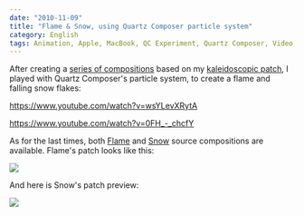 ```yaml
---
date: "2010-11-09"
title: "Flame & Snow, using Quartz Composer particle system"
category: English
tags: Animation, Apple, MacBook, QC Experiment, Quartz Composer, Video, Visual
---
```


After creating a [series of compositions](https://kevin.deldycke.com/2010/11/sharp-scan-lines-squared-lava-lamp/) based on my [kaleidoscopic patch](https://kevin.deldycke.com/2010/10/kaleidoscope-001-002/), I played with Quartz Composer's particle system, to create a flame and falling snow flakes:

https://www.youtube.com/watch?v=wsYLevXRytA

https://www.youtube.com/watch?v=0FH_-_chcfY

As for the last times, both [Flame](https://kevin.deldycke.com/documents/flame.qtz) and [Snow](https://kevin.deldycke.com/documents/snow.qtz) source compositions are available. Flame's patch looks like this:

![]({attach}flame-patch.png)

And here is Snow's patch preview:

![]({attach}snow-patch.png)

